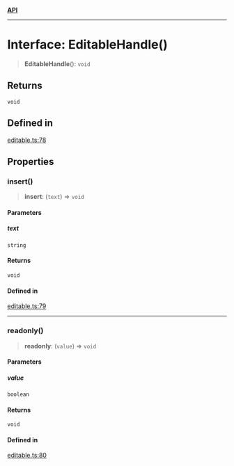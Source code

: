 [**API**](../API.md)

***

# Interface: EditableHandle()

> **EditableHandle**(): `void`

## Returns

`void`

## Defined in

[editable.ts:78](https://github.com/inokawa/edix/blob/2cd4a1c675fecf235ccfd663a55e67ba6e569aa7/src/core/editable.ts#L78)

## Properties

### insert()

> **insert**: (`text`) => `void`

#### Parameters

##### text

`string`

#### Returns

`void`

#### Defined in

[editable.ts:79](https://github.com/inokawa/edix/blob/2cd4a1c675fecf235ccfd663a55e67ba6e569aa7/src/core/editable.ts#L79)

***

### readonly()

> **readonly**: (`value`) => `void`

#### Parameters

##### value

`boolean`

#### Returns

`void`

#### Defined in

[editable.ts:80](https://github.com/inokawa/edix/blob/2cd4a1c675fecf235ccfd663a55e67ba6e569aa7/src/core/editable.ts#L80)
